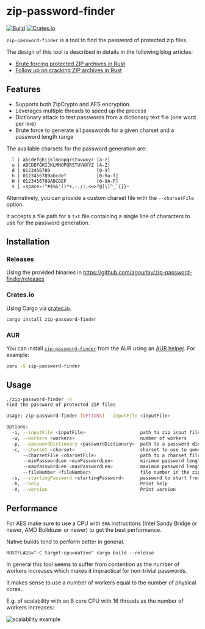 # zip-password-finder
[![Build](https://github.com/agourlay/zip-password-finder/actions/workflows/ci.yml/badge.svg)](https://github.com/agourlay/zip-password-finder/actions/workflows/ci.yml)
[![Crates.io](https://img.shields.io/crates/v/zip-password-finder.svg)](https://crates.io/crates/zip-password-finder)

`zip-password-finder` is a tool to find the password of protected zip files.

The design of this tool is described in details in the following blog articles:
- [Brute forcing protected ZIP archives in Rust](https://agourlay.github.io/brute-forcing-protected-zip-rust/)
- [Follow up on cracking ZIP archives in Rust](https://agourlay.github.io/follow-up-cracking-zip-rust/)

## Features

- Supports both ZipCrypto and AES encryption.
- Leverages multiple threads to speed up the process
- Dictionary attack to test passwords from a dictionary text file (one word per line)
- Brute force to generate all passwords for a given charset and a password length range

The available charsets for the password generation are:

```
  l | abcdefghijklmnopqrstuvwxyz [a-z]
  u | ABCDEFGHIJKLMNOPQRSTUVWXYZ [A-Z]
  d | 0123456789                 [0-9]
  h | 0123456789abcdef           [0-9a-f]
  H | 0123456789ABCDEF           [0-9A-F]
  s | «space»!"#$%&'()*+,-./:;<=>?@[\]^_`{|}~
```

Alternatively, you can provide a custom charset file with the `--charsetFile` option.

It accepts a file path for a `txt` file containing a single line of characters to use for the password generation.

## Installation

### Releases

Using the provided binaries in https://github.com/agourlay/zip-password-finder/releases

### Crates.io

Using Cargo via [crates.io](https://crates.io/crates/zip-password-finder).

```bash
cargo install zip-password-finder
```

### AUR

You can install [`zip-password-finder`](https://aur.archlinux.org/packages?O=0&K=zip-password-finder) from the AUR using an [AUR helper](https://wiki.archlinux.org/title/AUR_helpers). For example:

```bash
paru -S zip-password-finder
```

## Usage

```bash
./zip-password-finder -h
Find the password of protected ZIP files

Usage: zip-password-finder [OPTIONS] --inputFile <inputFile>

Options:
  -i, --inputFile <inputFile>                    path to zip input file
  -w, --workers <workers>                        number of workers
  -p, --passwordDictionary <passwordDictionary>  path to a password dictionary file
  -c, --charset <charset>                        charset to use to generate password [default: lud]
      --charsetFile <charsetFile>                path to a charset file
      --minPasswordLen <minPasswordLen>          minimum password length [default: 1]
      --maxPasswordLen <maxPasswordLen>          maximum password length [default: 10]
      --fileNumber <fileNumber>                  file number in the zip archive [default: 0]
  -s, --startingPassword <startingPassword>      password to start from
  -h, --help                                     Print help
  -V, --version                                  Print version
```

## Performance

For AES make sure to use a CPU with `SHA` instructions (Intel Sandy Bridge or newer, AMD Bulldozer or newer) to get the best performance.

Native builds tend to perform better in general.

```RUSTFLAGS="-C target-cpu=native" cargo build --release```

In general this tool seems to suffer from contention as the number of workers increases which makes it impractical for non-trivial passwords.

It makes sense to use a number of workers equal to the number of physical cores.

E.g. of scalability with an 8 core CPU with 16 threads as the number of workers increases:

![scalability example](finder-8-16.jpg "Scalability example")

